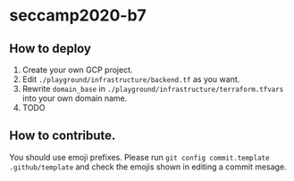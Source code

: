 # seccamp2020-b7

## How to deploy

1. Create your own GCP project.
2. Edit `./playground/infrastructure/backend.tf` as you want.
3. Rewrite `domain_base` in `./playground/infrastructure/terraform.tfvars` into your own domain name.
4. TODO

## How to contribute.

You should use emoji prefixes. Please run `git config commit.template .github/template` and check the emojis shown in editing a commit mesage.
